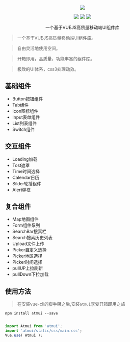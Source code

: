 




<p align="center">
    <img src="https://github.com/hatedMe/Atmui/raw/master/logo.png">
</p>

<p align="center">
    <img src="https://img.shields.io/badge/version-%200.1.12%20%20-blue.svg" />
    <img src="https://img.shields.io/badge/vue-%202.5.2%20-green.svg" />
    <img src="https://img.shields.io/badge/license-MIT-blue.svg" />
</p>

<p align="center">一个基于VUEJS高质量移动端UI组件库</p>


> 一个基于VUEJS高质量移动端UI组件库。 <br>

> 自由灵活地使用空间。<br>

> 开箱即用，高质量，功能丰富的组件库。<br>

> 极致的UI体系，css3处理动效。

## 基础组件
- Button按钮组件
- Tab组件
- Icon图标组件
- Input表单组件
- List列表组件
- Switch组件

## 交互组件
- Loading加载
- Tost遮罩
- Time时间选择
- Calendar日历
- Silder轮播组件
- Alert弹框

## 复合组件
- Map地图组件
- Form组件系列
- SearchBar搜索栏
- Search搜索历史列表
- Upload文件上传
- Picker自定义选择
- Picker地区选择
- Picker时间选择
- pullUP上拉刷新
- pullDown下拉加载



## 使用方法

> 在安装vue-cli的脚手架之后,安装```atmui```享受开箱即用之旅

```npm install atmui --save```


```javascript

import Atmui from 'atmui';
import 'atmui/static/css/main.css';
Vue.use( Atmui );

``` 



